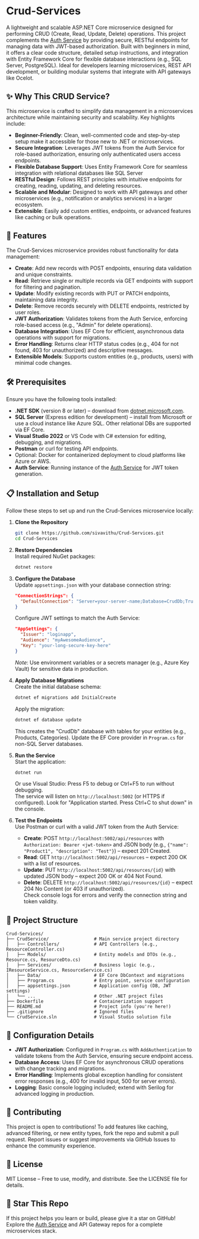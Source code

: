# Crud-Services

A lightweight and scalable ASP.NET Core microservice designed for performing CRUD (Create, Read, Update, Delete) operations. This project complements the [Auth Service](https://github.com/sivavithu/Authenthication-Service-Basic) by providing secure, RESTful endpoints for managing data with JWT-based authorization. Built with beginners in mind, it offers a clear code structure, detailed setup instructions, and integration with Entity Framework Core for flexible database interactions (e.g., SQL Server, PostgreSQL). Ideal for developers learning microservices, REST API development, or building modular systems that integrate with API gateways like Ocelot.

## ✨ Why This CRUD Service?
This microservice is crafted to simplify data management in a microservices architecture while maintaining security and scalability. Key highlights include:

- **Beginner-Friendly**: Clean, well-commented code and step-by-step setup make it accessible for those new to .NET or microservices.
- **Secure Integration**: Leverages JWT tokens from the Auth Service for role-based authorization, ensuring only authenticated users access endpoints.
- **Flexible Database Support**: Uses Entity Framework Core for seamless integration with relational databases like SQL Server
- **RESTful Design**: Follows REST principles with intuitive endpoints for creating, reading, updating, and deleting resources.
- **Scalable and Modular**: Designed to work with API gateways and other microservices (e.g., notification or analytics services) in a larger ecosystem.
- **Extensible**: Easily add custom entities, endpoints, or advanced features like caching or bulk operations.

## 🚀 Features
The Crud-Services microservice provides robust functionality for data management:

- **Create**: Add new records with POST endpoints, ensuring data validation and unique constraints.
- **Read**: Retrieve single or multiple records via GET endpoints with support for filtering and pagination.
- **Update**: Modify existing records with PUT or PATCH endpoints, maintaining data integrity.
- **Delete**: Remove records securely with DELETE endpoints, restricted by user roles.
- **JWT Authorization**: Validates tokens from the Auth Service, enforcing role-based access (e.g., "Admin" for delete operations).
- **Database Integration**: Uses EF Core for efficient, asynchronous data operations with support for migrations.
- **Error Handling**: Returns clear HTTP status codes (e.g., 404 for not found, 403 for unauthorized) and descriptive messages.
- **Extensible Models**: Supports custom entities (e.g., products, users) with minimal code changes.

## 🛠️ Prerequisites
Ensure you have the following tools installed:

- **.NET SDK** (version 8 or later) – download from [dotnet.microsoft.com](https://dotnet.microsoft.com/download).
- **SQL Server** (Express edition for development) – install from Microsoft or use a cloud instance like Azure SQL. Other relational DBs are supported via EF Core.
- **Visual Studio 2022** or VS Code with C# extension for editing, debugging, and migrations.
- **Postman** or curl for testing API endpoints.
- Optional: Docker for containerized deployment to cloud platforms like Azure or AWS.
- **Auth Service**: Running instance of the [Auth Service](https://github.com/sivavithu/Authenthication-Service-Basic) for JWT token generation.

## 📋 Installation and Setup
Follow these steps to set up and run the Crud-Services microservice locally:

1. **Clone the Repository**
   ```bash
   git clone https://github.com/sivavithu/Crud-Services.git
   cd Crud-Services
   ```

2. **Restore Dependencies**  
   Install required NuGet packages:  
   ```bash
   dotnet restore
   ```

3. **Configure the Database**  
   Update `appsettings.json` with your database connection string:  
   ```json
   "ConnectionStrings": {
     "DefaultConnection": "Server=your-server-name;Database=CrudDb;Trusted_Connection=true;TrustServerCertificate=true;"
   }
   ```  
   Configure JWT settings to match the Auth Service:  
   ```json
   "AppSettings": {
     "Issuer": "loginapp",
     "Audience": "myAwesomeAudience",
     "Key": "your-long-secure-key-here"
   }
   ```  
   *Note*: Use environment variables or a secrets manager (e.g., Azure Key Vault) for sensitive data in production.

4. **Apply Database Migrations**  
   Create the initial database schema:  
   ```bash
   dotnet ef migrations add InitialCreate
   ```  
   Apply the migration:  
   ```bash
   dotnet ef database update
   ```  
   This creates the "CrudDb" database with tables for your entities (e.g., Products, Categories). Update the EF Core provider in `Program.cs` for non-SQL Server databases.

5. **Run the Service**  
   Start the application:  
   ```bash
   dotnet run
   ```  
   Or use Visual Studio: Press F5 to debug or Ctrl+F5 to run without debugging.  
   The service will listen on `http://localhost:5002` (or HTTPS if configured). Look for "Application started. Press Ctrl+C to shut down" in the console.

6. **Test the Endpoints**  
   Use Postman or curl with a valid JWT token from the Auth Service:  
   - **Create**: POST `http://localhost:5002/api/resources` with `Authorization: Bearer <jwt-token>` and JSON body (e.g., `{"name": "Product1", "description": "Test"}`) – expect 201 Created.  
   - **Read**: GET `http://localhost:5002/api/resources` – expect 200 OK with a list of resources.  
   - **Update**: PUT `http://localhost:5002/api/resources/{id}` with updated JSON body – expect 200 OK or 404 Not Found.  
   - **Delete**: DELETE `http://localhost:5002/api/resources/{id}` – expect 204 No Content (or 403 if unauthorized).  
   Check console logs for errors and verify the connection string and token validity.

## 📂 Project Structure
```plaintext
Crud-Services/
├── CrudService/                 # Main service project directory
│   ├── Controllers/             # API Controllers (e.g., ResourceController.cs)
│   ├── Models/                  # Entity models and DTOs (e.g., Resource.cs, ResourceDto.cs)
│   ├── Services/                # Business logic (e.g., IResourceService.cs, ResourceService.cs)
│   ├── Data/                    # EF Core DbContext and migrations
│   ├── Program.cs               # Entry point, service configuration
│   ├── appsettings.json         # Application config (DB, JWT settings)
│   └── ...                      # Other .NET project files
├── Dockerfile                   # Containerization support
├── README.md                    # Project info (you're here!)
├── .gitignore                   # Ignored files
└── CrudService.sln              # Visual Studio solution file
```

## 🔧 Configuration Details
- **JWT Authorization**: Configured in `Program.cs` with `AddAuthentication` to validate tokens from the Auth Service, ensuring secure endpoint access.
- **Database Access**: Uses EF Core for asynchronous CRUD operations with change tracking and migrations.
- **Error Handling**: Implements global exception handling for consistent error responses (e.g., 400 for invalid input, 500 for server errors).
- **Logging**: Basic console logging included; extend with Serilog for advanced logging in production.

## 🤝 Contributing
This project is open to contributions! To add features like caching, advanced filtering, or new entity types, fork the repo and submit a pull request. Report issues or suggest improvements via GitHub Issues to enhance the community experience.

## 📄 License
MIT License – Free to use, modify, and distribute. See the LICENSE file for details.

## 🌟 Star This Repo
If this project helps you learn or build, please give it a star on GitHub! Explore the [Auth Service](https://github.com/sivavithu/Authenthication-Service-Basic) and API Gateway repos for a complete microservices stack.
